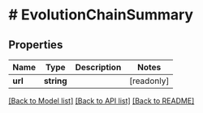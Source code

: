 # # EvolutionChainSummary

## Properties

Name | Type | Description | Notes
------------ | ------------- | ------------- | -------------
**url** | **string** |  | [readonly]

[[Back to Model list]](../../README.md#models) [[Back to API list]](../../README.md#endpoints) [[Back to README]](../../README.md)
